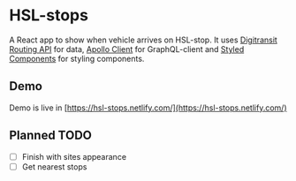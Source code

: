 # HSL-stops

A React app to show when vehicle arrives on HSL-stop. It uses [Digitransit Routing API](https://digitransit.fi/en/developers/apis/1-routing-api/) for data, [Apollo Client](https://www.apollographql.com/) for GraphQL-client and [Styled Components](https://www.styled-components.com) for styling components.

## Demo

Demo is live in [https://hsl-stops.netlify.com/](https://hsl-stops.netlify.com/)

## Planned TODO
- [ ] Finish with sites appearance
- [ ] Get nearest stops
